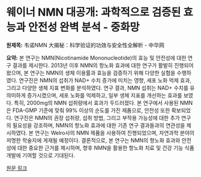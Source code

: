 # 웨이너 NMN 대공개: 과학적으로 검증된 효능과 안전성 완벽 분석 - 중화망

**원제목:** 韦诺NMN 大揭秘：科学验证的功效与安全性全解析 - 中华网

**요약:** 본 연구는 NMN(Nicotinamide Mononucleotide)의 효능 및 안전성에 대한 연구 결과를 제시한다. 2013년 이후 NMN의 항노화 효과에 대한 연구가 활발히 진행되어 왔으며, 본 연구는 NMN의 생체 이용률과 효능을 검증하기 위해 다양한 실험을 수행하였다. 연구진은 NMN의 섭취가 NAD+ 수치 증가에 미치는 영향,  세포 노화 억제 효과, 그리고 다양한 생체 지표 변화를 분석하였다.  연구 결과, NMN 섭취는 NAD+ 수치를 유의미하게 증가시켰으며,  세포 노화를 억제하고,  일부 생체 지표를 개선하는 효과를 보였다.  특히,  2000mg의 NMN 섭취량에서 효과가 두드러졌다.  본 연구에서 사용된 NMN은 FDA-GMP 기준에 맞춰 99% 이상의 순도를 가진 제품으로, 안전성 또한 확보되었다.  연구진은 NMN의  권장 섭취량,  섭취 방법,  그리고  부작용 가능성에 대한 추가 연구의 필요성을 강조하며,  NMN의  항노화 효과에 대한 기존 연구 결과들과의 연관성을 제시하였다.  본 연구는  Welro사의 NMN 제품을 사용하여 진행되었으며,  자연과학 분야의 저명한 학술지에 게재될 예정이다.  결론적으로, 본 연구는 NMN의 항노화 효과와 안전성에 대한  중요한 근거를 제시하며,  향후 NMN을 활용한 항노화 치료 및 건강 기능 식품 개발에 기여할 것으로 기대된다.

[원문 링크](https://mtz.china.com/touzi/2025/0726/178342.html)
